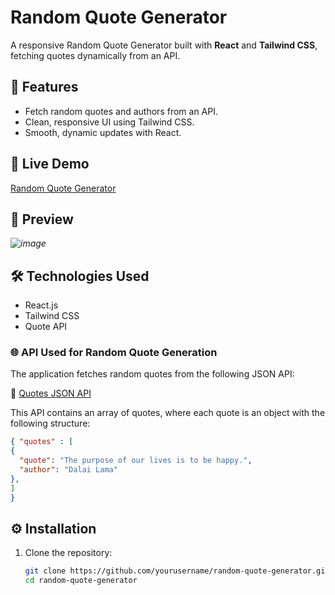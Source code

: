 # Random Quote Generator  

A responsive Random Quote Generator built with **React** and **Tailwind CSS**, fetching quotes dynamically from an API.  

## 🚀 Features  
- Fetch random quotes and authors from an API.  
- Clean, responsive UI using Tailwind CSS.  
- Smooth, dynamic updates with React.

 ## 🎯 Live Demo
 [Random Quote Generator](https://golam-rabby-random-quote-generator.netlify.app/)

## 📸 Preview  
*![image](https://github.com/user-attachments/assets/5293b0a5-ea39-4ae5-99af-7aefcb64cebf)*  

## 🛠️ Technologies Used  
- React.js  
- Tailwind CSS  
- Quote API  

### 🌐 API Used for Random Quote Generation  

The application fetches random quotes from the following JSON API:  

🔗 [Quotes JSON API](https://gist.githubusercontent.com/camperbot/5a022b72e96c4c9585c32bf6a75f62d9/raw/e3c6895ce42069f0ee7e991229064f167fe8ccdc/quotes.json)  

This API contains an array of quotes, where each quote is an object with the following structure:  

```json
{ "quotes" : [
{
  "quote": "The purpose of our lives is to be happy.",
  "author": "Dalai Lama"
},
]
}
```

## ⚙️ Installation  

1. Clone the repository:  
   ```bash  
   git clone https://github.com/yourusername/random-quote-generator.git  
   cd random-quote-generator  
